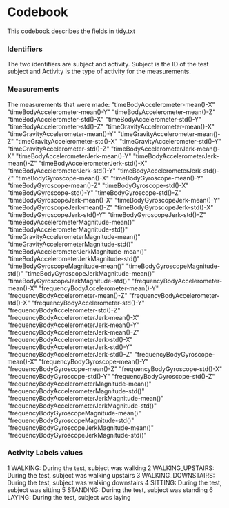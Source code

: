 <h1>Codebook</h1>
This codebook describes the fields in tidy.txt

<h3>Identifiers</h3>
The two identifiers are subject and activity. Subject is the ID of the test subject and Activity is the type of activity for the measurements.


<h3>Measurements</h3>
The measurements that were made:
"timeBodyAccelerometer-mean()-X" 
"timeBodyAccelerometer-mean()-Y"
"timeBodyAccelerometer-mean()-Z" 
"timeBodyAccelerometer-std()-X"
"timeBodyAccelerometer-std()-Y"
"timeBodyAccelerometer-std()-Z"
"timeGravityAccelerometer-mean()-X"
"timeGravityAccelerometer-mean()-Y"
"timeGravityAccelerometer-mean()-Z" 
"timeGravityAccelerometer-std()-X"
"timeGravityAccelerometer-std()-Y" 
"timeGravityAccelerometer-std()-Z"
"timeBodyAccelerometerJerk-mean()-X" 
"timeBodyAccelerometerJerk-mean()-Y" 
"timeBodyAccelerometerJerk-mean()-Z" 
"timeBodyAccelerometerJerk-std()-X" 
"timeBodyAccelerometerJerk-std()-Y" 
"timeBodyAccelerometerJerk-std()-Z" 
"timeBodyGyroscope-mean()-X" 
"timeBodyGyroscope-mean()-Y"
"timeBodyGyroscope-mean()-Z"
"timeBodyGyroscope-std()-X" 
"timeBodyGyroscope-std()-Y" 
"timeBodyGyroscope-std()-Z" 
"timeBodyGyroscopeJerk-mean()-X" 
"timeBodyGyroscopeJerk-mean()-Y" 
"timeBodyGyroscopeJerk-mean()-Z" 
"timeBodyGyroscopeJerk-std()-X" 
"timeBodyGyroscopeJerk-std()-Y" 
"timeBodyGyroscopeJerk-std()-Z" 
"timeBodyAccelerometerMagnitude-mean()" 
"timeBodyAccelerometerMagnitude-std()" 
"timeGravityAccelerometerMagnitude-mean()" 
"timeGravityAccelerometerMagnitude-std()" 
"timeBodyAccelerometerJerkMagnitude-mean()"
"timeBodyAccelerometerJerkMagnitude-std()" 
"timeBodyGyroscopeMagnitude-mean()" 
"timeBodyGyroscopeMagnitude-std()" 
"timeBodyGyroscopeJerkMagnitude-mean()"
"timeBodyGyroscopeJerkMagnitude-std()" 
"frequencyBodyAccelerometer-mean()-X" 
"frequencyBodyAccelerometer-mean()-Y"
"frequencyBodyAccelerometer-mean()-Z"
"frequencyBodyAccelerometer-std()-X" 
"frequencyBodyAccelerometer-std()-Y" 
"frequencyBodyAccelerometer-std()-Z" 
"frequencyBodyAccelerometerJerk-mean()-X" 
"frequencyBodyAccelerometerJerk-mean()-Y" 
"frequencyBodyAccelerometerJerk-mean()-Z" 
"frequencyBodyAccelerometerJerk-std()-X" 
"frequencyBodyAccelerometerJerk-std()-Y" 
"frequencyBodyAccelerometerJerk-std()-Z" 
"frequencyBodyGyroscope-mean()-X" 
"frequencyBodyGyroscope-mean()-Y" 
"frequencyBodyGyroscope-mean()-Z" 
"frequencyBodyGyroscope-std()-X" 
"frequencyBodyGyroscope-std()-Y" 
"frequencyBodyGyroscope-std()-Z" 
"frequencyBodyAccelerometerMagnitude-mean()" 
"frequencyBodyAccelerometerMagnitude-std()" 
"frequencyBodyAccelerometerJerkMagnitude-mean()" 
"frequencyBodyAccelerometerJerkMagnitude-std()"
"frequencyBodyGyroscopeMagnitude-mean()"
"frequencyBodyGyroscopeMagnitude-std()" 
"frequencyBodyGyroscopeJerkMagnitude-mean()" 
"frequencyBodyGyroscopeJerkMagnitude-std()"

<h3>Activity Labels values</h3>
1 WALKING: During the test, subject was walking
2 WALKING_UPSTAIRS: During the test, subject was walking upstairs
3 WALKING_DOWNSTAIRS: During the test, subject was walking downstairs
4 SITTING: During the test, subject was sitting
5 STANDING: During the test, subject was standing
6 LAYING: During the test, subject was laying
